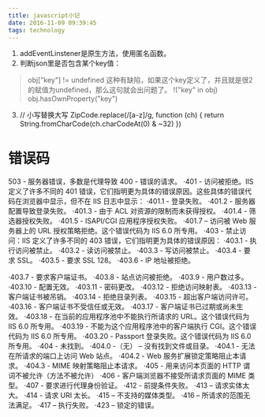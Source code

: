 ```yaml
---
title: javascript小记
date: 2016-11-09 09:39:45
tags: technology
---
```

1. addEventLinstener是原生方法，使用匿名函数。
2. 判断json里是否包含某个key值：
> obj["key"] != undefined 
这种有缺陷，如果这个key定义了，并且就是很2的赋值为undefined，那么这句就会出问题了。 
> !("key" in obj) 
> obj.hasOwnProperty("key") 
3. // 小写替换大写
    ZipCode.replace(/[a-z]/g, function (ch) {
                      return String.fromCharCode(ch.charCodeAt(0) & ~32)
                  })
# 错误码
503 - 服务器错误，多数是代理导致
400 - 错误的请求。 
·401 - 访问被拒绝。IIS 定义了许多不同的 401 错误，它们指明更为具体的错误原因。这些具体的错误代码在浏览器中显示，但不在 IIS 日志中显示： ·401.1 - 登录失败。 
·401.2 - 服务器配置导致登录失败。 
·401.3 - 由于 ACL 对资源的限制而未获得授权。 
·401.4 - 筛选器授权失败。 
·401.5 - ISAPI/CGI 应用程序授权失败。 
·401.7 – 访问被 Web 服务器上的 URL 授权策略拒绝。这个错误代码为 IIS 6.0 所专用。 
·403 - 禁止访问：IIS 定义了许多不同的 403 错误，它们指明更为具体的错误原因： ·403.1 - 执行访问被禁止。 
·403.2 - 读访问被禁止。 
·403.3 - 写访问被禁止。 
·403.4 - 要求 SSL。 
·403.5 - 要求 SSL 128。 
·403.6 - IP 地址被拒绝。 
<!-- more -->
·403.7 - 要求客户端证书。 
·403.8 - 站点访问被拒绝。 
·403.9 - 用户数过多。 
·403.10 - 配置无效。 
·403.11 - 密码更改。 
·403.12 - 拒绝访问映射表。 
·403.13 - 客户端证书被吊销。 
·403.14 - 拒绝目录列表。 
·403.15 - 超出客户端访问许可。 
·403.16 - 客户端证书不受信任或无效。 
·403.17 - 客户端证书已过期或尚未生效。 
·403.18 - 在当前的应用程序池中不能执行所请求的 URL。这个错误代码为 IIS 6.0 所专用。 
·403.19 - 不能为这个应用程序池中的客户端执行 CGI。这个错误代码为 IIS 6.0 所专用。 
·403.20 - Passport 登录失败。这个错误代码为 IIS 6.0 所专用。 
·404 - 未找到。 ·404.0 -（无） – 没有找到文件或目录。 
·404.1 - 无法在所请求的端口上访问 Web 站点。 
·404.2 - Web 服务扩展锁定策略阻止本请求。 
·404.3 - MIME 映射策略阻止本请求。 
·405 - 用来访问本页面的 HTTP 谓词不被允许（方法不被允许） 
·406 - 客户端浏览器不接受所请求页面的 MIME 类型。 
·407 - 要求进行代理身份验证。 
·412 - 前提条件失败。 
·413 – 请求实体太大。 
·414 - 请求 URI 太长。 
·415 – 不支持的媒体类型。 
·416 – 所请求的范围无法满足。 
·417 – 执行失败。 
·423 – 锁定的错误。 